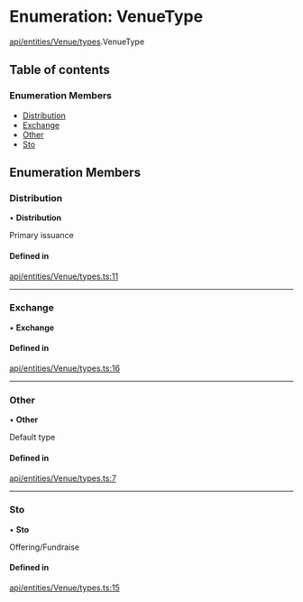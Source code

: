 # Enumeration: VenueType

[api/entities/Venue/types](../wiki/api.entities.Venue.types).VenueType

## Table of contents

### Enumeration Members

- [Distribution](../wiki/api.entities.Venue.types.VenueType#distribution)
- [Exchange](../wiki/api.entities.Venue.types.VenueType#exchange)
- [Other](../wiki/api.entities.Venue.types.VenueType#other)
- [Sto](../wiki/api.entities.Venue.types.VenueType#sto)

## Enumeration Members

### Distribution

• **Distribution**

Primary issuance

#### Defined in

[api/entities/Venue/types.ts:11](https://github.com/PolymathNetwork/polymesh-sdk/blob/299ce247/src/api/entities/Venue/types.ts#L11)

___

### Exchange

• **Exchange**

#### Defined in

[api/entities/Venue/types.ts:16](https://github.com/PolymathNetwork/polymesh-sdk/blob/299ce247/src/api/entities/Venue/types.ts#L16)

___

### Other

• **Other**

Default type

#### Defined in

[api/entities/Venue/types.ts:7](https://github.com/PolymathNetwork/polymesh-sdk/blob/299ce247/src/api/entities/Venue/types.ts#L7)

___

### Sto

• **Sto**

Offering/Fundraise

#### Defined in

[api/entities/Venue/types.ts:15](https://github.com/PolymathNetwork/polymesh-sdk/blob/299ce247/src/api/entities/Venue/types.ts#L15)
